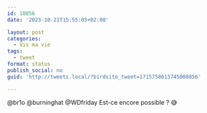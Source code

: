 ```yaml
---
id: 10056
date: '2023-10-21T15:55:05+02:00'

layout: post
categories:
  - Vis ma vie
tags:
  - tweet
format: status
publish_social: no
guid: 'http://tweets.local/?birdsite_tweet=1715758613745008856'

---
```


@br1o @burninghat @WDfriday Est-ce encore possible ? 😅